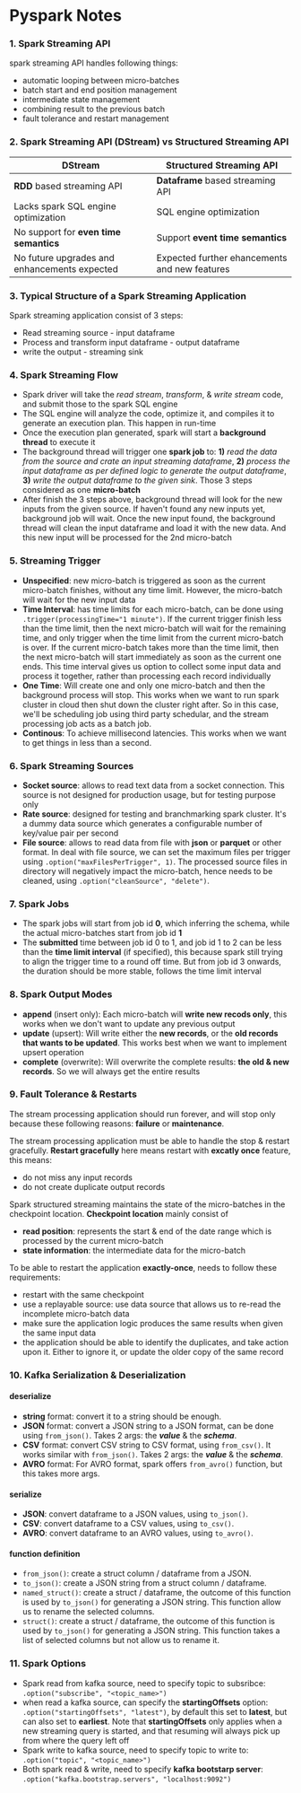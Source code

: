 # Pyspark Notes

### 1. Spark Streaming API
spark streaming API handles following things:
- automatic looping between micro-batches
- batch start and end position management
- intermediate state management
- combining result to the previous batch
- fault tolerance and restart management

### 2. Spark Streaming API (DStream) vs Structured Streaming API
| DStream | Structured Streaming API |
| ------ | ------ |
| **RDD** based streaming API | **Dataframe** based streaming API |
| Lacks spark SQL engine optimization | SQL engine optimization |
| No support for **even time semantics** | Support **event time semantics** |
| No future upgrades and enhancements expected | Expected further ehancements and new features

### 3. Typical Structure of a Spark Streaming Application
Spark streaming application consist of 3 steps:
- Read streaming source - input dataframe
- Process and transform input dataframe - output dataframe
- write the output - streaming sink

### 4. Spark Streaming Flow
- Spark driver will take the *read stream*, *transform*, & *write stream* code, and submit those to the spark SQL engine 
- The SQL engine will analyze the code, optimize it, and compiles it to generate an execution plan. This happen in run-time
- Once the execution plan generated, spark will start a **background thread** to execute it
- The background thread will trigger one **spark job** to: **1)** *read the data from the source and crate an input streaming dataframe*, **2)** *process the input dataframe as per defined logic to generate the output dataframe*, **3)** *write the output dataframe to the given sink*. Those 3 steps considered as one **micro-batch** 
- After finish the 3 steps above, background thread will look for the new inputs from the given source. If haven't found any new inputs yet, background job will wait. Once the new input found, the background thread will clean the input dataframe and load it with the new data. And this new input will be processed for the 2nd micro-batch

### 5. Streaming Trigger
- **Unspecified**: new micro-batch is triggered as soon as the current micro-batch finishes, without any time limit. However, the micro-batch will wait for the new input data
- **Time Interval**: has time limits for each micro-batch, can be done using `.trigger(processingTime="1 minute")`. If the current trigger finish less than the time limit, then the next micro-batch will wait for the remaining time, and only trigger when the time limit from the current micro-batch is over. If the current micro-batch takes more than the time limit, then the next micro-batch will start immediately as soon as the current one ends. This time interval gives us option to collect some input data and process it together, rather than processing each record individually
- **One Time**: Will create one and only one micro-batch and then the background process will stop. This works when we want to run spark cluster in cloud then shut down the cluster right after. So in this case, we'll be scheduling job using third party schedular, and the stream processing job acts as a batch job.
- **Continous**: To achieve millisecond latencies. This works when we want to get things in less than a second.

### 6. Spark Streaming Sources
- **Socket source**: allows to read text data from a socket connection. This source is not designed for production usage, but for testing purpose only
- **Rate source**: designed for testing and branchmarking spark cluster. It's a dummy data source which generates a configurable number of key/value pair per second
- **File source**: allows to read data from file with **json** or **parquet** or other format. In deal with file source, we can set the maximum files per trigger using `.option("maxFilesPerTrigger", 1)`. The processed source files in directory will negatively impact the micro-batch, hence needs to be cleaned, using `.option("cleanSource", "delete")`. 

### 7. Spark Jobs
- The spark jobs will start from job id **0**, which inferring the schema, while the actual micro-batches start from job id **1**
- The **submitted** time between job id 0 to 1, and job id 1 to 2 can be less than the **time limit interval** (if specified), this because spark still trying to align the trigger time to a round off time. But from job id 3 onwards, the duration should be more stable, follows the time limit interval

### 8. Spark Output Modes
- **append** (insert only): Each micro-batch will **write new recods only**, this works when we don't want to update any previous output
- **update** (upsert): Will write either the **new records**, or the **old records that wants to be updated**. This works best when we want to implement upsert operation
- **complete** (overwrite): Will overwrite the complete results: **the old & new records**. So we will always get the entire results

### 9. Fault Tolerance & Restarts
The stream processing application should run forever, and will stop only because these following reasons: **failure** or **maintenance**. 

The stream processing application must be able to handle the stop & restart gracefully. **Restart gracefully** here means restart with **excatly once** feature, this means:
- do not miss any input records
- do not create duplicate output records

Spark structured streaming maintains the state of the micro-batches in the checkpoint location. **Checkpoint location** mainly consist of 
- **read position**: represents the start & end of the date range which is processed by the current micro-batch
- **state information**: the intermediate data for the micro-batch

To be able to restart the application **exactly-once**, needs to follow these requirements:
- restart with the same checkpoint
- use a replayable source: use data source that allows us to re-read the incomplete micro-batch data
- make sure the application logic produces the same results when given the same input data
- the application should be able to identify the duplicates, and take action upon it. Either to ignore it, or update the older copy of the same record

### 10. Kafka Serialization & Deserialization

#### deserialize
- **string** format: convert it to a string should be enough.
- **JSON** format: convert a JSON string to a JSON format, can be done using `from_json()`. Takes 2 args: the ***value*** & the ***schema***.
- **CSV** format: convert CSV string to CSV format, using `from_csv()`. It works similar with `from_json()`. Takes 2 args: the ***value*** & the ***schema***. 
- **AVRO** format: For AVRO format, spark offers `from_avro()` function, but this takes more args. 

#### serialize
- **JSON**: convert dataframe to a JSON values, using `to_json()`.
- **CSV**: convert dataframe to a CSV values, using `to_csv()`.
- **AVRO**: convert dataframe to an AVRO values, using `to_avro()`. 

#### function definition
- `from_json()`: create a struct column / dataframe from a JSON.
- `to_json()`: create a JSON string from a struct column / dataframe.
- `named_struct()`: create a struct / dataframe, the outcome of this function is used by `to_json()` for generating a JSON string. This function allow us to rename the selected columns.
- `struct()`: create a struct / dataframe, the outcome of this function is used by `to_json()` for generating a JSON string. This function takes a list of selected columns but not allow us to rename it.

### 11. Spark Options
- Spark read from kafka source, need to specify topic to subsribce: `.option("subscribe", "<topic_name>")`
- when read a kafka source, can specify the **startingOffsets** option: `.option("startingOffsets", "latest")`, by default this set to **latest**, but can also set to **earliest**. Note that **startingOffsets** only applies when a new streaming query is started, and that resuming will always pick up from where the query left off
- Spark write to kafka source, need to specify topic to write to: `.option("topic", "<topic_name>")`
- Both spark read & write, need to specify **kafka bootstarp server**: `.option("kafka.bootstrap.servers", "localhost:9092")`